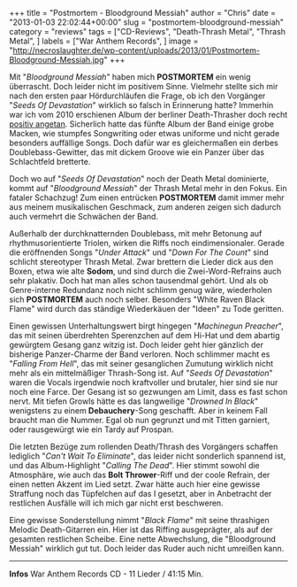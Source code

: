 +++
title = "Postmortem - Bloodground Messiah"
author = "Chris"
date = "2013-01-03 22:02:44+00:00"
slug = "postmortem-bloodground-messiah"
category = "reviews"
tags = ["CD-Reviews", "Death-Thrash Metal", "Thrash Metal", ]
labels = ["War Anthem Records", ]
image = "http://necroslaughter.de/wp-content/uploads/2013/01/Postmortem-Bloodground-Messiah.jpg"
+++

Mit "_Bloodground Messiah_" haben mich **POSTMORTEM** ein wenig überrascht. Doch leider nicht im positivem Sinne. Vielmehr stellte sich mir nach den ersten paar Hördurchläufen die Frage, ob ich den Vorgänger "_Seeds Of Devastation_" wirklich so falsch in Erinnerung hatte? Immerhin war ich vom 2010 erschienen Album der berliner Death-Thrasher doch recht <a href="http://necroslaughter.de/2010/12/postmortem-seeds-of-devastation/" title="Postmortem – Seeds Of Devastation">positiv angetan</a>. Sicherlich hatte das fünfte Album der Band einige grobe Macken, wie stumpfes Songwriting oder etwas uniforme und nicht gerade besonders auffällige Songs. Doch dafür war es gleichermaßen ein derbes Doublebass-Gewitter, das mit dickem Groove wie ein Panzer über das Schlachtfeld bretterte.

Doch wo auf "_Seeds Of Devastation_" noch der Death Metal dominierte, kommt auf "_Bloodground Messiah_" der Thrash Metal mehr in den Fokus. Ein fataler Schachzug! Zum einen entrücken **POSTMORTEM** damit immer mehr aus meinem musikalischen Geschmack, zum anderen zeigen sich dadurch auch vermehrt die Schwächen der Band.

Außerhalb der durchknatternden Doublebass, mit mehr Betonung auf rhythmusorientierte Triolen, wirken die Riffs noch eindimensionaler. Gerade die eröffnenden Songs "_Under Attack_" und "_Down For The Count_" sind schlicht stereotyper Thrash Metal. Zwar brettern die Lieder dick aus den Boxen, etwa wie alte **Sodom**, und sind durch die Zwei-Word-Refrains auch sehr plakativ. Doch hat man alles schon tausendmal gehört. Und als ob Genre-interne Redundanz noch nicht schlimm genug wäre, wiederholen sich **POSTMORTEM** auch noch selber. Besonders "White Raven Black Flame" wird durch das ständige Wiederkäuen der "Ideen" zu Tode geritten.

Einen gewissen Unterhaltungswert birgt hingegen "_Machinegun Preacher_", das mit seinen überdrehten Sperenzchen auf dem Hi-Hat und dem abartig gewürgtem Gesang ganz witzig ist. Doch leider geht hier gänzlich der bisherige Panzer-Charme der Band verloren. Noch schlimmer macht es "_Falling From Hell_", das mit seiner gesanglichen Zumutung wirklich nicht mehr als ein mittelmäßiger Thrash-Song ist. Auf "_Seeds Of Devastation_" waren die Vocals irgendwie noch kraftvoller und brutaler, hier sind sie nur noch eine Farce. Der Gesang ist so gezwungen am Limit, dass es fast schon nervt. Mit tiefen Growls hätte es das langweilige "_Drowned In Black_" wenigstens zu einem **Debauchery**-Song geschafft. Aber in keinem Fall braucht man die Nummer. Egal ob nun gegrunzt und mit Titten garniert, oder rausgewürgt wie ein Tardy auf Prospan.

Die letzten Bezüge zum rollenden Death/Thrash des Vorgängers schaffen lediglich "_Can't Wait To Eliminate_", das leider nicht sonderlich spannend ist, und das Album-Highlight "_Calling The Dead_". Hier stimmt sowohl die Atmosphäre, wie auch das **Bolt Thrower**-Riff und der coole Refrain, der einen netten Akzent im Lied setzt. Zwar hätte auch hier eine gewisse Straffung noch das Tüpfelchen auf das I gesetzt, aber in Anbetracht der restlichen Ausfälle will ich mich gar nicht erst beschweren.

Eine gewisse Sonderstellung nimmt "_Black Flame_" mit seine thrashigen Melodic Death-Gitarren ein. Hier ist das Riffing ausgeprägter, als auf der gesamten restlichen Scheibe. Eine nette Abwechslung, die "Bloodground Messiah" wirklich gut tut. Doch leider das Ruder auch nicht umreißen kann.



---
**Infos**
War Anthem Records
CD - 11 Lieder / 41:15 Min.
